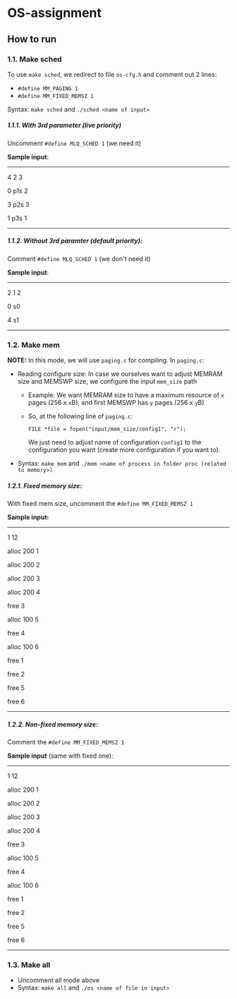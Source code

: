 # OS-assignment

## How to run

### 1.1. Make sched 
To use `make sched`, we redirect to file `os-cfg.h` and comment out 2 lines:
- `#define MM_PAGING 1`
- `#define MM_FIXED_MEMSZ 1`

Syntax: `make sched` and `./sched <name of input>`
##### 1.1.1. With 3rd parameter (live priority)

Uncomment `#define MLQ_SCHED 1` (we need it)

__Sample input__:


---

4 2 3

0 p1s 2

3 p2s 3

1 p3s 1

---


##### 1.1.2. Without 3rd paramter (default priority):
Comment `#define MLQ_SCHED 1` (we don't need it)

__Sample input__:

---

2 1 2

0 s0

4 s1

---

### 1.2. Make mem

**NOTE:** In this mode, we will use `paging.c` for compiling. In `paging.c`:

- Reading configure size: In case we ourselves want to adjust MEMRAM size and MEMSWP size, we configure the input `mem_size` path
    
    - Example: We want MEMRAM size to have a maximum resource of `x` pages (256 x `x`B), and first MEMSWP has `y` pages (256 x `y`B)
    - So, at the following line of `paging.c`:
    
        `FILE *file = fopen("input/mem_size/config1", "r");`

        We just need to adjust name of configuration `config1` to the configuration you want (create more configuration if you want to).

- Syntax: `make mem` and `./mem <name of process in folder proc (related to memory>)`
##### 1.2.1. Fixed memory size:

With fixed mem size, uncomment the `#define MM_FIXED_MEMSZ 1`

__Sample input__~~:~~

---

1 12

alloc 200 1

alloc 200 2

alloc 200 3

alloc 200 4

free 3

alloc 100 5

free 4

alloc 100 6

free 1

free 2

free 5

free 6

---

##### 1.2.2. Non-fixed memory size:

Comment the `#define MM_FIXED_MEMSZ 1`

__Sample input__ (same with fixed one):

---

1 12

alloc 200 1

alloc 200 2

alloc 200 3

alloc 200 4

free 3

alloc 100 5

free 4

alloc 100 6

free 1

free 2

free 5

free 6

---

### 1.3. Make all

- Uncomment all mode above
- Syntax: `make all` and `./os <name of file in input>`